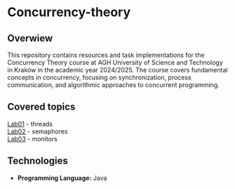 # Concurrency-theory

## Overwiew

This repository contains resources and task implementations for the Concurrency Theory course at AGH University of Science and Technology in Kraków in the academic year 2024/2025. The course covers fundamental concepts in concurrency, focusing on synchronization, process communication, and algorithmic approaches to concurrent programming.

## Covered topics

[Lab01](/lab01/) - threads  
[Lab02](/lab02/) - semaphores  
[Lab03](/lab03/) - monitors  

## Technologies

- **Programming Language:** Java